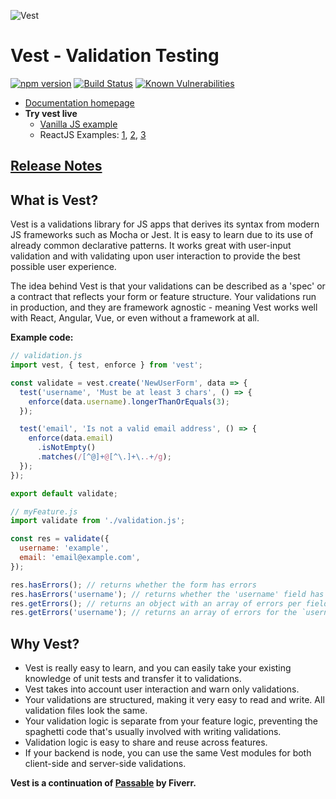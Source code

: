 ![Vest](https://cdn.jsdelivr.net/gh/ealush/vest@assets/vest-logo.png 'Vest')

# Vest - Validation Testing

[![npm version](https://badge.fury.io/js/vest.svg)](https://badge.fury.io/js/vest) [![Build Status](https://travis-ci.org/ealush/vest.svg?branch=master)](https://travis-ci.org/ealush/vest) [![Known Vulnerabilities](https://snyk.io/test/npm/vest/badge.svg)](https://snyk.io/test/npm/vest)

- [Documentation homepage](https://ealush.github.io/vest)
- **Try vest live**
  - [Vanilla JS example](https://stackblitz.com/edit/vest-vanilla-support-example)
  - ReactJS Examples: [1](https://codesandbox.io/s/youthful-williamson-loijb?file=/src/validate.js), [2](https://stackblitz.com/edit/vest-react-support-example), [3](https://stackblitz.com/edit/vest-react-registration)
  
## [Release Notes](https://github.com/ealush/vest/releases)

## What is Vest?

Vest is a validations library for JS apps that derives its syntax from modern JS frameworks such as Mocha or Jest. It is easy to learn due to its use of already common declarative patterns.
It works great with user-input validation and with validating upon user interaction to provide the best possible user experience.

The idea behind Vest is that your validations can be described as a 'spec' or a contract that reflects your form or feature structure. Your validations run in production, and they are framework agnostic - meaning Vest works well with React, Angular, Vue, or even without a framework at all.

**Example code:**

```js
// validation.js
import vest, { test, enforce } from 'vest';

const validate = vest.create('NewUserForm', data => {
  test('username', 'Must be at least 3 chars', () => {
    enforce(data.username).longerThanOrEquals(3);
  });

  test('email', 'Is not a valid email address', () => {
    enforce(data.email)
      .isNotEmpty()
      .matches(/[^@]+@[^\.]+\..+/g);
  });
});

export default validate;
```

```js
// myFeature.js
import validate from './validation.js';

const res = validate({
  username: 'example',
  email: 'email@example.com',
});

res.hasErrors(); // returns whether the form has errors
res.hasErrors('username'); // returns whether the 'username' field has errors
res.getErrors(); // returns an object with an array of errors per field
res.getErrors('username'); // returns an array of errors for the `username` field
```

## Why Vest?

- Vest is really easy to learn, and you can easily take your existing knowledge of unit tests and transfer it to validations.
- Vest takes into account user interaction and warn only validations.
- Your validations are structured, making it very easy to read and write. All validation files look the same.
- Your validation logic is separate from your feature logic, preventing the spaghetti code that's usually involved with writing validations.
- Validation logic is easy to share and reuse across features.
- If your backend is node, you can use the same Vest modules for both client-side and server-side validations.

**Vest is a continuation of [Passable](https://github.com/fiverr/passable) by Fiverr.**
